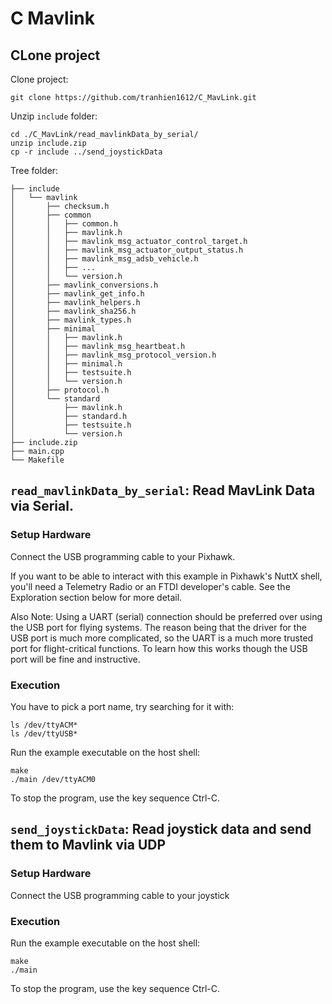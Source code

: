 # C Mavlink

## CLone project

Clone project: 
```
git clone https://github.com/tranhien1612/C_MavLink.git
```
Unzip ```include``` folder: 
```
cd ./C_MavLink/read_mavlinkData_by_serial/
unzip include.zip
cp -r include ../send_joystickData
```
Tree folder:
```
├── include
│   └── mavlink
│       ├── checksum.h
│       ├── common
│       │   ├── common.h
│       │   ├── mavlink.h
│       │   ├── mavlink_msg_actuator_control_target.h
│       │   ├── mavlink_msg_actuator_output_status.h
│       │   ├── mavlink_msg_adsb_vehicle.h
│       │   ├── ...
│       │   └── version.h
│       ├── mavlink_conversions.h
│       ├── mavlink_get_info.h
│       ├── mavlink_helpers.h
│       ├── mavlink_sha256.h
│       ├── mavlink_types.h
│       ├── minimal
│       │   ├── mavlink.h
│       │   ├── mavlink_msg_heartbeat.h
│       │   ├── mavlink_msg_protocol_version.h
│       │   ├── minimal.h
│       │   ├── testsuite.h
│       │   └── version.h
│       ├── protocol.h
│       └── standard
│           ├── mavlink.h
│           ├── standard.h
│           ├── testsuite.h
│           └── version.h
├── include.zip
├── main.cpp
└── Makefile
```
## ```read_mavlinkData_by_serial```: Read MavLink Data via Serial.
### Setup Hardware

Connect the USB programming cable to your Pixhawk.

If you want to be able to interact with this example in Pixhawk's NuttX shell, you'll need a Telemetry Radio or an FTDI developer's cable. See the Exploration section below for more detail.

Also Note: Using a UART (serial) connection should be preferred over using the USB port for flying systems. The reason being that the driver for the USB port is much more complicated, so the UART is a much more trusted port for flight-critical functions. To learn how this works though the USB port will be fine and instructive.

### Execution

You have to pick a port name, try searching for it with:
```
ls /dev/ttyACM* 
ls /dev/ttyUSB*
```
Run the example executable on the host shell:
```
make
./main /dev/ttyACM0
```

To stop the program, use the key sequence Ctrl-C.
## ```send_joystickData```: Read joystick data and send them to Mavlink via UDP
### Setup Hardware

Connect the USB programming cable to your joystick

### Execution

Run the example executable on the host shell:
```
make
./main
```

To stop the program, use the key sequence Ctrl-C.

